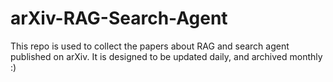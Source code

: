 # arXiv-RAG-Search-Agent
This repo is used to collect the papers about RAG and search agent published on arXiv. It is designed to be updated daily, and archived monthly :)
